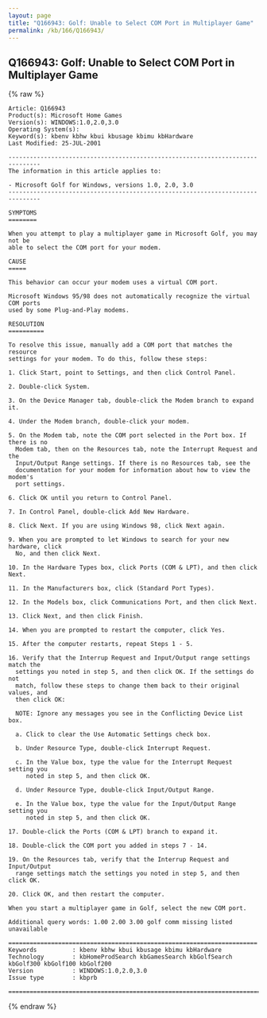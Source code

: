 ```yaml
---
layout: page
title: "Q166943: Golf: Unable to Select COM Port in Multiplayer Game"
permalink: /kb/166/Q166943/
---
```


## Q166943: Golf: Unable to Select COM Port in Multiplayer Game

{% raw %}

	Article: Q166943
	Product(s): Microsoft Home Games
	Version(s): WINDOWS:1.0,2.0,3.0
	Operating System(s): 
	Keyword(s): kbenv kbhw kbui kbusage kbimu kbHardware
	Last Modified: 25-JUL-2001
	
	-------------------------------------------------------------------------------
	The information in this article applies to:
	
	- Microsoft Golf for Windows, versions 1.0, 2.0, 3.0 
	-------------------------------------------------------------------------------
	
	SYMPTOMS
	========
	
	When you attempt to play a multiplayer game in Microsoft Golf, you may not be
	able to select the COM port for your modem.
	
	CAUSE
	=====
	
	This behavior can occur your modem uses a virtual COM port.
	
	Microsoft Windows 95/98 does not automatically recognize the virtual COM ports
	used by some Plug-and-Play modems.
	
	RESOLUTION
	==========
	
	To resolve this issue, manually add a COM port that matches the resource
	settings for your modem. To do this, follow these steps:
	
	1. Click Start, point to Settings, and then click Control Panel.
	
	2. Double-click System.
	
	3. On the Device Manager tab, double-click the Modem branch to expand it.
	
	4. Under the Modem branch, double-click your modem.
	
	5. On the Modem tab, note the COM port selected in the Port box. If there is no
	  Modem tab, then on the Resources tab, note the Interrupt Request and the
	  Input/Output Range settings. If there is no Resources tab, see the
	  documentation for your modem for information about how to view the modem's
	  port settings.
	
	6. Click OK until you return to Control Panel.
	
	7. In Control Panel, double-click Add New Hardware.
	
	8. Click Next. If you are using Windows 98, click Next again.
	
	9. When you are prompted to let Windows to search for your new hardware, click
	  No, and then click Next.
	
	10. In the Hardware Types box, click Ports (COM & LPT), and then click Next.
	
	11. In the Manufacturers box, click (Standard Port Types).
	
	12. In the Models box, click Communications Port, and then click Next.
	
	13. Click Next, and then click Finish.
	
	14. When you are prompted to restart the computer, click Yes.
	
	15. After the computer restarts, repeat Steps 1 - 5.
	
	16. Verify that the Interrup Request and Input/Output range settings match the
	  settings you noted in step 5, and then click OK. If the settings do not
	  match, follow these steps to change them back to their original values, and
	  then click OK:
	
	  NOTE: Ignore any messages you see in the Conflicting Device List box.
	
	  a. Click to clear the Use Automatic Settings check box.
	
	  b. Under Resource Type, double-click Interrupt Request.
	
	  c. In the Value box, type the value for the Interrupt Request setting you
	     noted in step 5, and then click OK.
	
	  d. Under Resource Type, double-click Input/Output Range.
	
	  e. In the Value box, type the value for the Input/Output Range setting you
	     noted in step 5, and then click OK.
	
	17. Double-click the Ports (COM & LPT) branch to expand it.
	
	18. Double-click the COM port you added in steps 7 - 14.
	
	19. On the Resources tab, verify that the Interrup Request and Input/Output
	  range settings match the settings you noted in step 5, and then click OK.
	
	20. Click OK, and then restart the computer.
	
	When you start a multiplayer game in Golf, select the new COM port.
	
	Additional query words: 1.00 2.00 3.00 golf comm missing listed unavailable
	
	======================================================================
	Keywords          : kbenv kbhw kbui kbusage kbimu kbHardware 
	Technology        : kbHomeProdSearch kbGamesSearch kbGolfSearch kbGolf300 kbGolf100 kbGolf200
	Version           : WINDOWS:1.0,2.0,3.0
	Issue type        : kbprb
	
	=============================================================================
	

{% endraw %}
